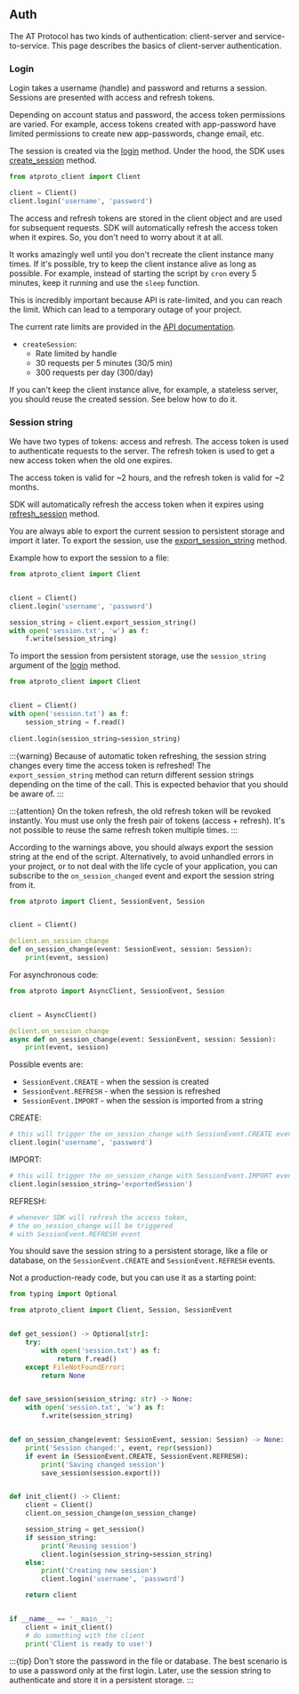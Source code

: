 ## Auth

The AT Protocol has two kinds of authentication: client-server and service-to-service.
This page describes the basics of client-server authentication.

### Login

Login takes a username (handle) and password and returns a session.
Sessions are presented with access and refresh tokens.

Depending on account status and password, the access token permissions are varied.
For example, access tokens created with app-password have limited permissions to create new app-passwords, change email, etc.

The session is created via the [login](#atproto_client.client.client.Client.login) method. 
Under the hood, the SDK uses [create_session](#atproto_client.namespaces.sync_ns.ServerNamespace.create_session) method.

```python
from atproto_client import Client

client = Client()
client.login('username', 'password')
```

The access and refresh tokens are stored in the client object and are used for subsequent requests.
SDK will automatically refresh the access token when it expires. 
So, you don't need to worry about it at all.

It works amazingly well until you don't recreate the client instance many times.
If it's possible, try to keep the client instance alive as long as possible.
For example, instead of starting the script by `cron` every 5 minutes, keep it running and use the `sleep` function.

This is incredibly important because API is rate-limited, and you can reach the limit. 
Which can lead to a temporary outage of your project.

The current rate limits are provided in the [API documentation](https://docs.bsky.app/docs/advanced-guides/rate-limits).

- `createSession`:
  - Rate limited by handle
  - 30 requests per 5 minutes (30/5 min)
  - 300 requests per day (300/day)

If you can't keep the client instance alive, for example, a stateless server, you should reuse the created session.
See below how to do it.

### Session string

We have two types of tokens: access and refresh.
The access token is used to authenticate requests to the server.
The refresh token is used to get a new access token when the old one expires.

The access token is valid for ~2 hours, and the refresh token is valid for ~2 months.

SDK will automatically refresh the access token when it expires using [refresh_session](#atproto_client.namespaces.sync_ns.ServerNamespace.refresh_session) method.

You are always able to export the current session to persistent storage and import it later.
To export the session, use the [export_session_string](#atproto_client.client.client.Client.export_session_string) method.

Example how to export the session to a file:
```python
from atproto_client import Client


client = Client()
client.login('username', 'password')

session_string = client.export_session_string()
with open('session.txt', 'w') as f:
    f.write(session_string)
```

To import the session from persistent storage, use the `session_string` argument of the [login](#atproto_client.client.client.Client.login) method.

```python
from atproto_client import Client


client = Client()
with open('session.txt') as f:
    session_string = f.read()
    
client.login(session_string=session_string)
```

:::{warning}
Because of automatic token refreshing, the session string changes every time the access token is refreshed! 
The `export_session_string` method can return different session strings depending on the time of the call. 
This is expected behavior that you should be aware of.
:::

:::{attention}
On the token refresh, the old refresh token will be revoked instantly.
You must use only the fresh pair of tokens (access + refresh).
It's not possible to reuse the same refresh token multiple times.
:::

According to the warnings above, you should always export the session string at the end of the script.
Alternatively, to avoid unhandled errors in your project, or to not deal with the life cycle of your application, 
you can subscribe to the `on_session_changed` event and export the session string from it.

```python
from atproto import Client, SessionEvent, Session


client = Client()

@client.on_session_change
def on_session_change(event: SessionEvent, session: Session):
    print(event, session)
```

For asynchronous code:

```python
from atproto import AsyncClient, SessionEvent, Session


client = AsyncClient()

@client.on_session_change
async def on_session_change(event: SessionEvent, session: Session):
    print(event, session)
```


Possible events are:
- `SessionEvent.CREATE` - when the session is created
- `SessionEvent.REFRESH` - when the session is refreshed
- `SessionEvent.IMPORT` - when the session is imported from a string

CREATE:
```python
# this will trigger the on_session_change with SessionEvent.CREATE event
client.login('username', 'password')
```

IMPORT:
```python
# this will trigger the on_session_change with SessionEvent.IMPORT event
client.login(session_string='exportedSession')
```

REFRESH:
```python
# whenever SDK will refresh the access token, 
# the on_session_change will be triggered 
# with SessionEvent.REFRESH event
```

You should save the session string to a persistent storage, like a file or database, on the `SessionEvent.CREATE` and `SessionEvent.REFRESH` events.

Not a production-ready code, but you can use it as a starting point:

```python
from typing import Optional

from atproto_client import Client, Session, SessionEvent


def get_session() -> Optional[str]:
    try:
        with open('session.txt') as f:
            return f.read()
    except FileNotFoundError:
        return None


def save_session(session_string: str) -> None:
    with open('session.txt', 'w') as f:
        f.write(session_string)


def on_session_change(event: SessionEvent, session: Session) -> None:
    print('Session changed:', event, repr(session))
    if event in (SessionEvent.CREATE, SessionEvent.REFRESH):
        print('Saving changed session')
        save_session(session.export())


def init_client() -> Client:
    client = Client()
    client.on_session_change(on_session_change)

    session_string = get_session()
    if session_string:
        print('Reusing session')
        client.login(session_string=session_string)
    else:
        print('Creating new session')
        client.login('username', 'password')

    return client


if __name__ == '__main__':
    client = init_client()
    # do something with the client
    print('Client is ready to use!')
```

:::{tip}
Don't store the password in the file or database.
The best scenario is to use a password only at the first login.
Later, use the session string to authenticate and store it in a persistent storage.
:::
